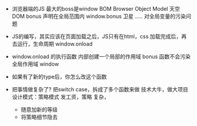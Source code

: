 - 浏览器端的JS 最大的boss是window BOM 
  Browser Object Model 天空
  DOM 
    bonus 声明在全局范围内
    window.bonus 卫星
    ..... 对全局变量的污染问题

- JS的编写，其实应该在页面加载之后，JS只有在html，css 加载完成后，再去运行，生命周期 window.onload
- window.onload 的执行函数 内部创建一个局部的作用域
  bonus 函数不会污染全局作用域 window
- 如果有了新的type后，你怎么改这个函数
- 把事情做复杂了? 把switch case，拆成了多个函数来做
  技术大牛，做大项目  设计模式：策略模式
  发工资，策略 复杂，
  - 随意加新的等级 
  - 将策略细节隐去 